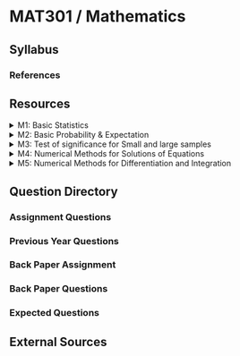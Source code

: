 # MAT301 / Mathematics

## Syllabus

### References

## Resources

<details>

<summary>M1: Basic Statistics</summary>



</details>

<details>

<summary>M2: Basic Probability &#x26; Expectation</summary>



</details>

<details>

<summary>M3: Test of significance for Small and large samples</summary>



</details>

<details>

<summary>M4: Numerical Methods for Solutions of Equations</summary>



</details>

<details>

<summary>M5: Numerical Methods for Differentiation and Integration</summary>



</details>

## Question Directory

### Assignment Questions

### Previous Year Questions

### Back Paper Assignment

### Back Paper Questions

### Expected Questions

## External Sources
